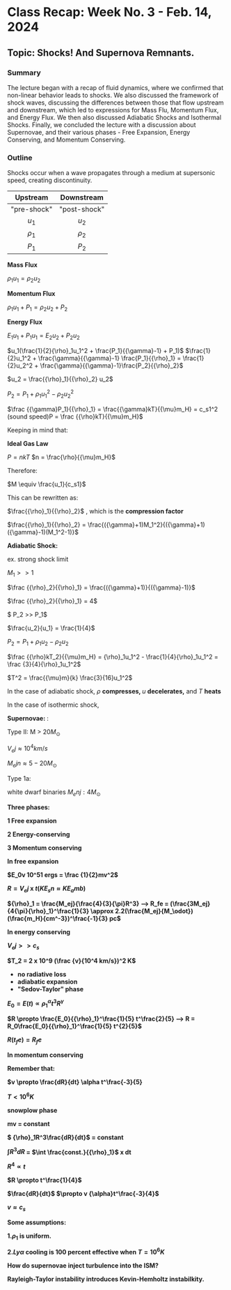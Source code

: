 # Class Recap: Week No. 3 - Feb. 14, 2024
## Topic: Shocks! And Supernova Remnants.

### Summary

The lecture began with a recap of fluid dynamics, where we confirmed that non-linear behavior leads to shocks. We also discussed the framework of shock waves, discussing the differences between those that flow upstream and downstream, which led to expressions for Mass Flu, Momentum Flux, and Energy Flux. We then also discussed Adiabatic Shocks and Isothermal Shocks. Finally, we concluded the lecture with a discussion about Supernovae, and their various phases - Free Expansion, Energy Conserving, and Momentum Conserving.


### Outline 

Shocks occur when a wave propagates through a medium at supersonic speed, creating discontinuity.

| Upstream | Downstream | 
|:--------:|:----------:|
| "pre-shock" | "post-shock" | 
| $u_1$| $u_2$ | 
| ${\rho}_1$ | ${\rho}_2$ |
| $P_1$ | $P_2$|

<b>Mass Flux</b>

${\rho}_1u_1={\rho}_2u_2$

<b> Momentum Flux </b>

${\rho}_1u_1 + P_1={\rho}_2u_2 + P_2$

<b> Energy Flux</b>

$E_1u_1 + P_1u_1 = E_2u_2 + P_2u_2$

$u_1(\frac{1}{2}{\rho}_1u_1^2 + \frac{P_1}{{\gamma}-1} + P_1)$
$\frac{1}{2}u_1^2 + \frac{\gamma}{{\gamma}-1} \frac{P_1}{{\rho}_1} = \frac{1}{2}u_2^2 + \frac{\gamma}{{\gamma}-1}\frac{P_2}{{\rho}_2}$

$u_2 = \frac{{\rho}_1}{{\rho}_2} u_2$

$P_2 = P_1 + {\rho}_1u_1^2-{\rho}_2u_2^2$

$\frac {{\gamma}P_1}{{\rho}_1} = \frac{{\gamma}kT}{{\mu}m_H} = c_s1^2 (sound speed)P = \frac {{\rho}kT}{{\mu}m_H}$

Keeping in mind that:

<b> Ideal Gas Law </b>

$P = nkT$
$n = \frac{\rho}{{\mu}m_H}$

Therefore:

$M \equiv \frac{u_1}{c_s1}$

This can be rewritten as:

$\frac{{\rho}_1}{{\rho}_2}$ , which is the <b> compression factor </b>

$\frac{{\rho}_1}{{\rho}_2} = \frac{({\gamma}+1)M_1^2}{({\gamma}+1)({\gamma}-1)(M_1^2-1)}$

<b>Adiabatic Shock:</b>

ex. strong shock limit

$M_1 >> 1$

$\frac {{\rho}_2}{{\rho}_1} = \frac{({\gamma}+1)}{({\gamma}-1)}$

$\frac {{\rho}_2}{{\rho}_1} = 4$

$ P_2 >> P_1$

$\frac{u_2}{u_1} = \frac{1}{4}$

$P_2 = P_1 + {\rho}_1u_2 - {\rho}_2u_2$

$\frac {{\rho}kT_2}{{\mu}m_H} = {\rho}_1u_1^2 - \frac{1}{4}{\rho}_1u_1^2 = \frac {3}{4}{\rho}_1u_1^2$

$T^2 = \frac{{\mu}m}{k} \frac{3}{16}u_1^2$

In the case of adiabatic shock, ${\rho}$ <b> compresses, </b> $u$ <b> decelerates,</b> and $T$ <b> heats</b>

In the case of isothermic shock, 

<b> Supernovae: </b>:

Type II: 
M > $20 M_\odot$

$V_ej \approx 10^4 km/s$

$M_ejn \approx 5-20 M_\odot$

Type 1a:

white dwarf binaries
$M_enj: 4 M_\odot$

<b>Three phases:<b/>

$1$ Free expansion
    
$2$ Energy-conserving
    
$3$ Momentum conserving

<b> In free expansion </b>
    
$E_0v 10^51 ergs = \frac {1}{2}mv^2$
    
$R = V_ej$ x $t (KE_sn \approx KE_amb)$
    
${\rho}_1 = \frac{M_ej}{\frac{4}{3}{\pi}R^3} --> R_fe = (\frac{3M_ej}{4{\pi}{\rho}_1}^\frac{1}{3} \approx 2.2(\frac{M_ej}{M_\odot})(\frac{m_H}{cm^-3})^\frac{-1}{3} pc$
    
<b> In energy conserving </b>
    
$V_ej >> c_s$
    
$T_2 = 2 x 10^9 (\frac {v}{10^4 km/s})^2 K$

- no radiative loss
- adiabatic expansion
- "Sedov-Taylor" phase
    
$E_0 = E(t) \propto {\rho}_1^{\alpha}t^3R^{\gamma}$
    
$R \propto \frac{E_0}{{\rho}_1}^\frac{1}{5}  t^\frac{2}{5} --> R = R_0\frac{E_0}{{\rho}_1}^\frac{1}{5} t^{2}{5}$
    
$R(t_fe) = R_fe$
    
<b> In momentum conserving </b>
    
Remember that:
    
$v \propto \frac{dR}{dt} \alpha t^\frac{-3}{5}

$T < 10^6K$

snowplow phase

mv = constant

$ {\rho}_1R^3\frac{dR}{dt}$ = constant

$\int R^3dR$ = $\int \frac{const.}{{\rho}_1}$ x dt

$R^4 \propto t$

$R \propto t^\frac{1}{4}$

$\frac{dR}{dt}$ $\propto v {\alpha}t^\frac{-3}{4}$

$v \approx c_s$

<b> Some assumptions: </b>

$1. {\rho}_1$ is uniform.

$2. Ly{\alpha}$ cooling is $100$ percent effective when $T = 10^6K$

How do supernovae inject turbulence into the ISM?

Rayleigh-Taylor instability introduces Kevin-Hemholtz instabilkity.

   




```python

```


```python

```
